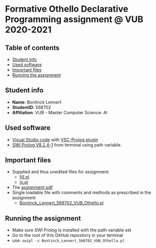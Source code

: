 # Formative Othello Declarative Programming assignment @ VUB 2020-2021 

## Table of contents
- [Student info](#student-info)
- [Used software](#used-software)
- [Important files](#important-files)
- [Running the assignment](#running-the-assignment)

## Student info
- **Name**: Bontinck Lennert
- **StudentID**: 568702
- **Affiliation**: VUB - Master Computer Science: AI

## Used software
- [Visual Studio code](https://code.visualstudio.com/Download) with [VSC-Prolog plugin](https://marketplace.visualstudio.com/items?itemName=arthurwang.vsc-prolog)
- [SWI Prolog V8.2.4-1](https://www.swi-prolog.org/download/stable) from terminal using path variable.

## Important files
- Supplied and thus unedited files for assignment:
   - [fill.pl](fill.pl)
   - [io.pl](io.pl)
- The [assignment pdf](assignment.pdf)
- Single loadable file with comments and methods as prescribed in the assignment
   - [Bontinck_Lennert_568702_VUB_Othello.pl](Bontinck_Lennert_568702_VUB_Othello.pl)

## Running the assignment
- Make sure SWI Prolog is installed with the path variable set
- Go to the root of this GitHub repository in your terminal
- use:  ```swipl -s Bontinck_Lennert_568702_VUB_Othello.pl```
   